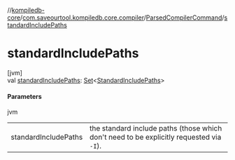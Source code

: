//[kompiledb-core](../../../index.md)/[com.saveourtool.kompiledb.core.compiler](../index.md)/[ParsedCompilerCommand](index.md)/[standardIncludePaths](standard-include-paths.md)

# standardIncludePaths

[jvm]\
val [standardIncludePaths](standard-include-paths.md): [Set](https://kotlinlang.org/api/latest/jvm/stdlib/kotlin.collections/-set/index.html)&lt;[StandardIncludePaths](../-standard-include-paths/index.md)&gt;

#### Parameters

jvm

| | |
|---|---|
| standardIncludePaths | the standard include paths (those which don't need to be explicitly requested via `-I`). |
